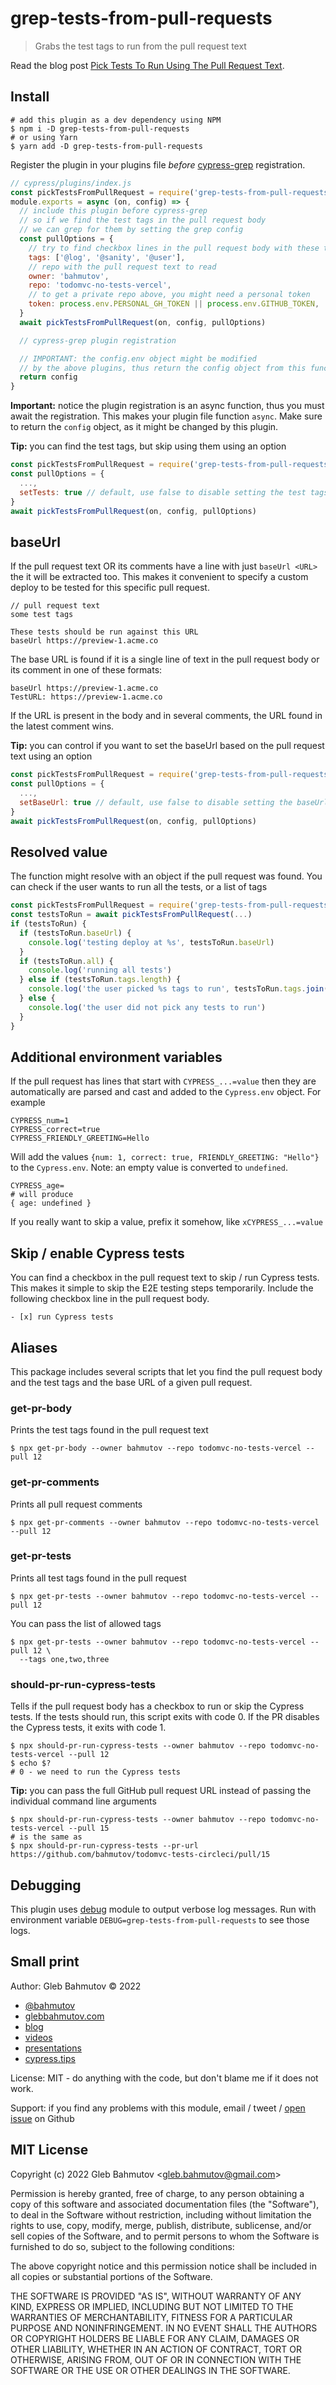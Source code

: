 # grep-tests-from-pull-requests

> Grabs the test tags to run from the pull request text

Read the blog post [Pick Tests To Run Using The Pull Request Text](https://glebbahmutov.com/blog/pick-tests-using-pull-request/).

## Install

```shell
# add this plugin as a dev dependency using NPM
$ npm i -D grep-tests-from-pull-requests
# or using Yarn
$ yarn add -D grep-tests-from-pull-requests
```

Register the plugin in your plugins file _before_ [cypress-grep](https://github.com/cypress-io/cypress-grep) registration.

```js
// cypress/plugins/index.js
const pickTestsFromPullRequest = require('grep-tests-from-pull-requests')
module.exports = async (on, config) => {
  // include this plugin before cypress-grep
  // so if we find the test tags in the pull request body
  // we can grep for them by setting the grep config
  const pullOptions = {
    // try to find checkbox lines in the pull request body with these tags
    tags: ['@log', '@sanity', '@user'],
    // repo with the pull request text to read
    owner: 'bahmutov',
    repo: 'todomvc-no-tests-vercel',
    // to get a private repo above, you might need a personal token
    token: process.env.PERSONAL_GH_TOKEN || process.env.GITHUB_TOKEN,
  }
  await pickTestsFromPullRequest(on, config, pullOptions)

  // cypress-grep plugin registration

  // IMPORTANT: the config.env object might be modified
  // by the above plugins, thus return the config object from this function
  return config
}
```

**Important:** notice the plugin registration is an async function, thus you must await the registration. This makes your plugin file function `async`. Make sure to return the `config` object, as it might be changed by this plugin.

**Tip:** you can find the test tags, but skip using them using an option

```js
const pickTestsFromPullRequest = require('grep-tests-from-pull-requests')
const pullOptions = {
  ...,
  setTests: true // default, use false to disable setting the test tags
}
await pickTestsFromPullRequest(on, config, pullOptions)
```

## baseUrl

If the pull request text OR its comments have a line with just `baseUrl <URL>` the it will be extracted too. This makes it convenient to specify a custom deploy to be tested for this specific pull request.

```text
// pull request text
some test tags

These tests should be run against this URL
baseUrl https://preview-1.acme.co
```

The base URL is found if it is a single line of text in the pull request body or its comment in one of these formats:

```text
baseUrl https://preview-1.acme.co
TestURL: https://preview-1.acme.co
```

If the URL is present in the body and in several comments, the URL found in the latest comment wins.

**Tip:** you can control if you want to set the baseUrl based on the pull request text using an option

```js
const pickTestsFromPullRequest = require('grep-tests-from-pull-requests')
const pullOptions = {
  ...,
  setBaseUrl: true // default, use false to disable setting the baseUrl
}
await pickTestsFromPullRequest(on, config, pullOptions)
```

## Resolved value

The function might resolve with an object if the pull request was found. You can check if the user wants to run all the tests, or a list of tags

```js
const pickTestsFromPullRequest = require('grep-tests-from-pull-requests')
const testsToRun = await pickTestsFromPullRequest(...)
if (testsToRun) {
  if (testsToRun.baseUrl) {
    console.log('testing deploy at %s', testsToRun.baseUrl)
  }
  if (testsToRun.all) {
    console.log('running all tests')
  } else if (testsToRun.tags.length) {
    console.log('the user picked %s tags to run', testsToRun.tags.join(', '))
  } else {
    console.log('the user did not pick any tests to run')
  }
}
```

## Additional environment variables

If the pull request has lines that start with `CYPRESS_...=value` then they are automatically are parsed and cast and added to the `Cypress.env` object. For example

```
CYPRESS_num=1
CYPRESS_correct=true
CYPRESS_FRIENDLY_GREETING=Hello
```

Will add the values `{num: 1, correct: true, FRIENDLY_GREETING: "Hello"}` to the `Cypress.env`. Note: an empty value is converted to `undefined`.

```
CYPRESS_age=
# will produce
{ age: undefined }
```

If you really want to skip a value, prefix it somehow, like `xCYPRESS_...=value`

## Skip / enable Cypress tests

You can find a checkbox in the pull request text to skip / run Cypress tests. This makes it simple to skip the E2E testing steps temporarily. Include the following checkbox line in the pull request body.

```
- [x] run Cypress tests
```

## Aliases

This package includes several scripts that let you find the pull request body and the test tags and the base URL of a given pull request.

### get-pr-body

Prints the test tags found in the pull request text

```
$ npx get-pr-body --owner bahmutov --repo todomvc-no-tests-vercel --pull 12
```

### get-pr-comments

Prints all pull request comments

```
$ npx get-pr-comments --owner bahmutov --repo todomvc-no-tests-vercel --pull 12
```

### get-pr-tests

Prints all test tags found in the pull request

```
$ npx get-pr-tests --owner bahmutov --repo todomvc-no-tests-vercel --pull 12
```

You can pass the list of allowed tags

```
$ npx get-pr-tests --owner bahmutov --repo todomvc-no-tests-vercel --pull 12 \
  --tags one,two,three
```

### should-pr-run-cypress-tests

Tells if the pull request body has a checkbox to run or skip the Cypress tests. If the tests should run, this script exits with code 0. If the PR disables the Cypress tests, it exits with code 1.

```
$ npx should-pr-run-cypress-tests --owner bahmutov --repo todomvc-no-tests-vercel --pull 12
$ echo $?
# 0 - we need to run the Cypress tests
```

**Tip:** you can pass the full GitHub pull request URL instead of passing the individual command line arguments

```
$ npx should-pr-run-cypress-tests --owner bahmutov --repo todomvc-no-tests-vercel --pull 15
# is the same as
$ npx should-pr-run-cypress-tests --pr-url https://github.com/bahmutov/todomvc-tests-circleci/pull/15
```

## Debugging

This plugin uses [debug](https://github.com/debug-js/debug#readme) module to output verbose log messages. Run with environment variable `DEBUG=grep-tests-from-pull-requests` to see those logs.

## Small print

Author: Gleb Bahmutov &copy; 2022

- [@bahmutov](https://twitter.com/bahmutov)
- [glebbahmutov.com](https://glebbahmutov.com)
- [blog](https://glebbahmutov.com/blog/)
- [videos](https://www.youtube.com/glebbahmutov)
- [presentations](https://slides.com/bahmutov)
- [cypress.tips](https://cypress.tips)

License: MIT - do anything with the code, but don't blame me if it does not work.

Support: if you find any problems with this module, email / tweet /
[open issue](https://github.com/bahmutov/grep-tests-from-pull-requests/issues) on Github

## MIT License

Copyright (c) 2022 Gleb Bahmutov &lt;gleb.bahmutov@gmail.com&gt;

Permission is hereby granted, free of charge, to any person
obtaining a copy of this software and associated documentation
files (the "Software"), to deal in the Software without
restriction, including without limitation the rights to use,
copy, modify, merge, publish, distribute, sublicense, and/or sell
copies of the Software, and to permit persons to whom the
Software is furnished to do so, subject to the following
conditions:

The above copyright notice and this permission notice shall be
included in all copies or substantial portions of the Software.

THE SOFTWARE IS PROVIDED "AS IS", WITHOUT WARRANTY OF ANY KIND,
EXPRESS OR IMPLIED, INCLUDING BUT NOT LIMITED TO THE WARRANTIES
OF MERCHANTABILITY, FITNESS FOR A PARTICULAR PURPOSE AND
NONINFRINGEMENT. IN NO EVENT SHALL THE AUTHORS OR COPYRIGHT
HOLDERS BE LIABLE FOR ANY CLAIM, DAMAGES OR OTHER LIABILITY,
WHETHER IN AN ACTION OF CONTRACT, TORT OR OTHERWISE, ARISING
FROM, OUT OF OR IN CONNECTION WITH THE SOFTWARE OR THE USE OR
OTHER DEALINGS IN THE SOFTWARE.
